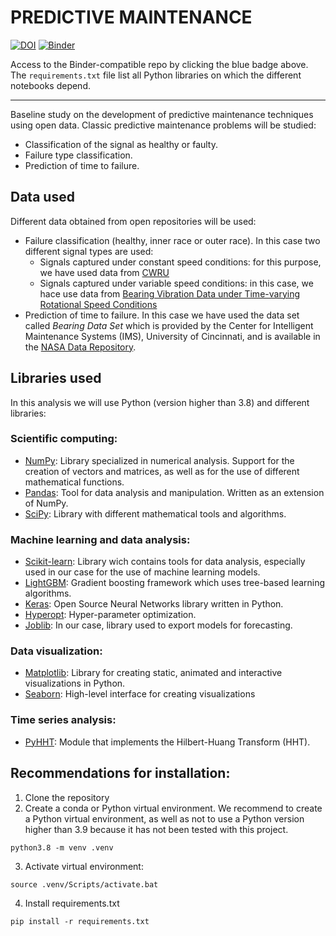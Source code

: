 # PREDICTIVE MAINTENANCE 
[![DOI](https://zenodo.org/badge/364837516.svg)](https://zenodo.org/badge/latestdoi/364837516) [![Binder](http://mybinder.org/badge_logo.svg)](https://mybinder.org/v2/gh/judithspd/predictive-maintenance/master)

Access to the Binder-compatible repo by clicking the blue badge above. The `requirements.txt` file list all Python libraries on which the different notebooks
depend.

---
Baseline study on the development of predictive maintenance techniques using open data. Classic predictive maintenance problems will be studied:
- Classification of the signal as healthy or faulty.
- Failure type classification.
- Prediction of time to failure.

## Data used
Different data obtained from open repositories will be used:
- Failure classification (healthy, inner race or outer race). In this case two different signal types are used:
    - Signals captured under constant speed conditions: for this purpose, we have used data from [CWRU](https://csegroups.case.edu/bearingdatacenter/pages/welcome-case-western-reserve-university-bearing-data-center-website)
    - Signals captured under variable speed conditions: in this case, we hace use data from [Bearing Vibration Data under Time-varying Rotational Speed Conditions](https://data.mendeley.com/datasets/v43hmbwxpm/1)
- Prediction of time to failure. In this case we have used the data set called _Bearing Data Set_ which is provided by the Center for Intelligent Maintenance Systems (IMS), University of Cincinnati, and is available in the [NASA Data Repository](https://ti.arc.nasa.gov/tech/dash/groups/pcoe/prognostic-data-repository/).

## Libraries used 
In this analysis we will use Python (version higher than 3.8) and different libraries: 
### Scientific computing:
- [NumPy](https://numpy.org/): Library specialized in numerical analysis. Support for the creation of vectors and matrices, as well as for the use of different mathematical functions.
- [Pandas](https://pandas.pydata.org/): Tool for data analysis and manipulation. Written as an extension of NumPy.
- [SciPy](https://www.scipy.org/): Library with different mathematical tools and algorithms.
### Machine learning and data analysis:
- [Scikit-learn](https://scikit-learn.org/stable/): Library wich contains tools for data analysis, especially used in our case for the use of machine learning models. 
- [LightGBM](https://lightgbm.readthedocs.io/en/latest/): Gradient boosting framework which uses tree-based learning algorithms.
- [Keras](https://keras.io/): Open Source Neural Networks library written in Python.
- [Hyperopt](http://hyperopt.github.io/hyperopt/): Hyper-parameter optimization.
- [Joblib](https://joblib.readthedocs.io/en/latest/): In our case, library used to export models for forecasting.
### Data visualization:
- [Matplotlib](https://matplotlib.org/): Library for creating static, animated and interactive visualizations in Python.
- [Seaborn](https://seaborn.pydata.org/): High-level interface for creating visualizations
### Time series analysis:
- [PyHHT](https://pyhht.readthedocs.io/en/latest/tutorials.html): Module that implements the Hilbert-Huang Transform (HHT).

## Recommendations for installation:
1. Clone the repository
2. Create a conda or Python virtual environment. We recommend to create a Python virtual environment, as well as not to use a Python version higher than 3.9 because it has not been tested with this project.
```
python3.8 -m venv .venv
```
3. Activate virtual environment:
```
source .venv/Scripts/activate.bat
```
4. Install requirements.txt
```
pip install -r requirements.txt
```

